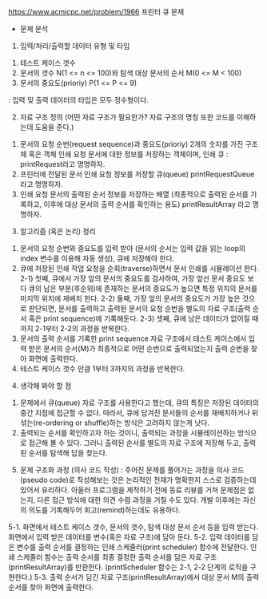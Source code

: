 https://www.acmicpc.net/problem/1966 프린터 큐 문제

* 문제 분석

1. 입력/처리/출력할 데이터 유형 및 타입
  1) 테스트 케이스 갯수 
  2) 문서의 갯수 N(1 <= n <= 100)와 탐색 대상 문서의 순서 M(0 <= M < 100)
  3) 문서의 중요도(prioriy) P(1 <= P <= 9)
  
  : 입력 및 출력 데이터의 타입은 모두 정수형이다.
  
2. 자료 구조 정의 (어떤 자료 구조가 필요한가? 자료 구조의 명칭 또한 코드를 이해하는데 도움을 준다.)
  1) 문서의 요청 순번(request sequence)과 중요도(prioriy) 2개의 숫자를 가진 구조체 혹은 객체
     인쇄 요청 문서에 대한 정보를 저장하는 객체이며, 인쇄 큐 : printRequest라고 명명하자.
  2) 프린터에 전달된 문서 인쇄 요청 정보를 저장할 큐(queue)
     printRequestQueue라고 명명하자.
  3) 인쇄 요청 문서의 출력된 순서 정보를 저장하는 배열 (최종적으로 출력된 순서를 기록하고, 이후에 대상 문서의 출력 순서를 확인하는 용도)
     printResultArray 라고 명명하자.
  
3. 알고리즘 (혹은 논리) 정리
  1) 문서의 요청 순번와 중요도를 입력 받아 (문서의 순서는 입력 값을 읽는 loop의 index 변수를 이용해 자동 생성), 큐에 저장해야 한다.
  2) 큐에 저장된 인쇄 작업 요청을 순회(traverse)하면서 문서 인쇄를 시뮬레이션 한다.
    2-1) 첫째, 큐에서 가장 앞의 문서의 중요도를 검사하여, 가장 앞선 문서 중요도 보다 큐의 남은 부분(후순위)에 존재하는 문서의 중요도가 높으면 특정 위치의 문서를 마지막 위치에 재배치 한다.
    2-2) 둘째, 가장 앞의 문서의 중요도가 가장 높은 것으로 판단되면, 문서를 출력하고 출력된 문서의 요청 순번을 별도의 자료 구조(출력 순서 혹은 print sequence)에 기록해둔다.
	2-3) 셋째, 큐에 남은 데이터가 없어질 때까지 2-1부터 2-2의 과정을 반복한다.
  3) 문서의 출력 순서를 기록한 print sequence 자료 구조에서 테스트 케이스에서 입력 받은 문서의 순서(M)가 최종적으로 어떤 순번으로 출력되었는지 출력 순번을 찾아 화면에 출력한다.
  4) 테스트 케이스 갯수 만큼 1부터 3까지의 과정을 반복한다.
  
4. 생각해 봐야 할 점
  1) 문제에서 큐(queue) 자료 구조를 사용한다고 했는데, 큐의 특징은 저장된 데이터의 중간 지점에 접근할 수 없다.
     따라서, 큐에 담겨진 문서들의 순서를 재배치하거나 뒤섞는(re-ordering or shuffle)하는 방식은 고려하지 않는게 낫다.
  2) 출력되는 순서를 확인하고자 하는 것이니, 출력되는 과정을 시뮬레이션하는 방식으로 접근해 볼 수 있다.
     그러니 출력된 순서를 별도의 자료 구조에 저장해 두고, 출력된 순서를 탐색해 답을 찾는다.

5. 문제 구조화 과정 (의사 코드 작성)
  : 주어진 문제를 풀어가는 과정을 의사 코드(pseudo code)로 작성해보는 것은 논리적인 전재가 명확한지 스스로 검증하는데 있어서 유리하다.
    아울러 프로그램을 제작하기 전에 동료 리뷰를 거쳐 문제점은 없는지, 다른 접근 방식에 대한 의견 수렴 과정을 거칠 수도 있다.
    개발 이후에는 자신의 의도를 기록해두어 회고(remind)하는데도 유용하다.

  5-1. 화면에서 테스트 케이스 갯수, 문서의 갯수, 탐색 대상 문서 순서 등을 입력 받는다. 화면에서 입력 받은 데이터를 변수(혹은 자료 구조)에 담아 둔다.
  5-2. 입력 데이터를 담은 변수를 출력 순서를 결정하는 인쇄 스케줄러(print scheduler) 함수에 전달한다.
       인쇄 스케줄러 함수는 출력 순서를 최종 결정한 출력 순서를 담은 자료 구조(printResultArray)를 반환한다.
	   (printScheduler 함수는 2-1, 2-2 단계의 로직을 구현한다.)
  5-3. 출력 순서가 담긴 자료 구조(printResultArray)에서 대상 문서 M의 출력 순서를 찾아 화면에 출력한다.
  
